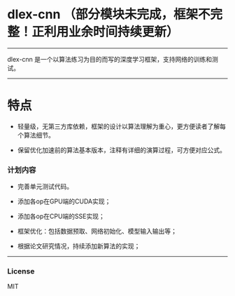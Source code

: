 # dlex-cnn （部分模块未完成，框架不完整！正利用业余时间持续更新）

---

dlex-cnn 是一个以算法练习为目的而写的深度学习框架，支持网络的训练和测试。

---

# 特点

* 轻量级，无第三方库依赖，框架的设计以算法理解为重心，更方便读者了解每个算法细节。

* 保留优化加速前的算法基本版本，注释有详细的演算过程，可方便对应公式。

### 计划内容

* 完善单元测试代码。

* 添加各op在GPU端的CUDA实现；

* 添加各op在CPU端的SSE实现；

* 框架优化：包括数据预取、网络初始化、模型输入输出等；

* 根据论文研究情况，持续添加新算法的实现；

---

### License

MIT